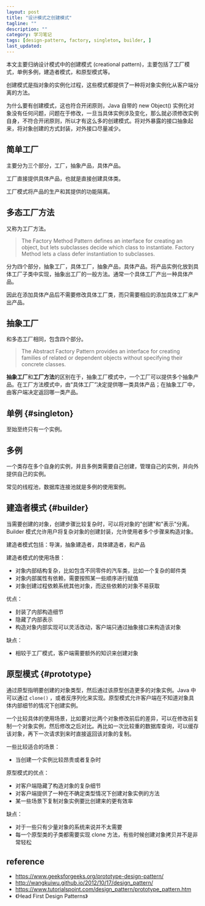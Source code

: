 ```yaml
---
layout: post
title: "设计模式之创建模式"
tagline: ""
description: ""
category: 学习笔记
tags: [design-pattern, factory, singleton, builder, ]
last_updated:
---
```


本文主要归纳设计模式中的创建模式 (creational pattern)，主要包括了工厂模式，单例多例，建造者模式，和原型模式等。

创建模式是指对象的实例化过程，这些模式都提供了一种将对象实例化从客户端分离的方法。

为什么要有创建模式，这也符合开闭原则，Java 自带的 new Object() 实例化对象没有任何问题，问题在于修改，一旦当具体实例涉及变化，那么就必须修改实例自身，不符合开闭原则，所以才有这么多的创建模式。将对外暴露的接口抽象起来，将对象创建的方式封装，对外接口尽量减少。

## 简单工厂
主要分为三个部分，工厂，抽象产品，具体产品。

工厂直接提供具体产品，也就是直接创建具体类。

工厂模式将产品的生产和其提供的功能隔离。

## 多态工厂方法
又称为工厂方法。

> The Factory Method Pattern defines an interface for creating an object, but lets subclasses decide which class to instantiate. Factory Method lets a class defer instantiation to subclasses.

分为四个部分，抽象工厂，具体工厂，抽象产品，具体产品。将产品实例化放到具体工厂子类中实现，抽象出工厂的一般方法。通常一个具体工厂产出一种具体产品。

因此在添加具体产品后不需要修改具体工厂类，而只需要相应的添加具体工厂来产出产品。

## 抽象工厂
和多态工厂相同，包含四个部分。

> The Abstract Factory Pattern provides an interface for creating families of related or dependent objects without specifying their concrete classes.

**抽象工厂**和**工厂方法**的区别在于，抽象工厂模式中，一个工厂可以提供多个抽象产品。在工厂方法模式中，由“具体工厂”决定提供哪一类具体产品；在抽象工厂中，由客户端决定返回哪一类产品。

## 单例 {#singleton}
至始至终只有一个实例。

## 多例
一个类存在多个自身的实例，并且多例类需要自己创建，管理自己的实例，并向外提供自己的实例。

常见的线程池，数据库连接池就是多例的使用案例。

## 建造者模式 {#builder}
当需要创建的对象，创建步骤比较复杂时，可以将对象的"创建"和"表示"分离。Builder 模式允许用户将复杂对象的创建封装，允许使用者多个步骤来构造对象。

建造者模式包括：导演，抽象建造者，具体建造者，和产品

建造者模式的使用场景：

- 对象内部结构复杂，比如包含不同零件的汽车类，比如一个复杂的邮件类
- 对象内部属性有依赖，需要按照某一些顺序进行赋值
- 对象创建过程依赖系统其他对象，而这些依赖的对象不易获取

优点：

- 封装了内部构造细节
- 隐藏了内部表示
- 构造对象内部实现可以灵活改动，客户端只通过抽象接口来构造该对象

缺点：

- 相较于工厂模式，客户端需要额外的知识来创建对象

## 原型模式 {#prototype}
通过原型指明要创建的对象类型，然后通过该原型创造更多的对象实例。Java 中可以通过 `clone()` ，或者反序列化来实现。原型模式允许客户端在不知道对象具体内部细节的情况下创建实例。

一个比较具体的使用场景，比如要对比两个对象修改前后的差异，可以在修改前复制一个对象实例，然后修改之后对比。再比如一次比较重的数据库查询，可以缓存该对象，再下一次请求到来时直接返回该对象的复制。

一些比较适合的场景：

- 当创建一个实例比较昂贵或者复杂时

原型模式的优点：

- 对客户端隐藏了构造对象的复杂细节
- 对客户端提供了一种在不确定类型情况下创建对象实例的方法
- 某一些场景下复制对象实例要比创建来的更有效率

缺点：

- 对于一些只有少量对象的系统来说并不太需要
- 每一个原型类的子类都需要实现 clone 方法，有些时候创建对象拷贝并不是非常轻松

## reference

- <https://www.geeksforgeeks.org/prototype-design-pattern/>
- <http://wangkuiwu.github.io/2012/10/17/design_pattern/>
- <https://www.tutorialspoint.com/design_pattern/prototype_pattern.htm>
- 《Head First Design Patterns》
